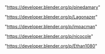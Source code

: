 "https://developer.blender.org/p/pinedamary"

"https://developer.blender.org/p/Lagonazer"

"https://developer.blender.org/p/impacman"

"https://developer.blender.org/p/nicocole"

"https://developer.blender.org/p/Ethan1080"


